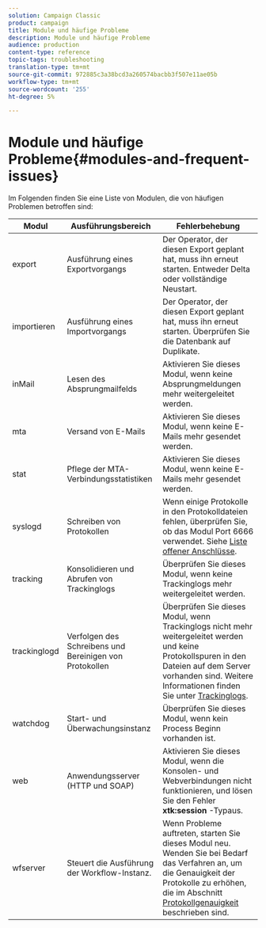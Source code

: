 ```yaml
---
solution: Campaign Classic
product: campaign
title: Module und häufige Probleme
description: Module und häufige Probleme
audience: production
content-type: reference
topic-tags: troubleshooting
translation-type: tm+mt
source-git-commit: 972885c3a38bcd3a260574bacbb3f507e11ae05b
workflow-type: tm+mt
source-wordcount: '255'
ht-degree: 5%

---
```



# Module und häufige Probleme{#modules-and-frequent-issues}

Im Folgenden finden Sie eine Liste von Modulen, die von häufigen Problemen betroffen sind:

<table> 
 <thead> 
  <tr> 
   <th> Modul </th> 
   <th> Ausführungsbereich </th> 
   <th> Fehlerbehebung </th> 
  </tr> 
 </thead> 
 <tbody> 
  <tr> 
   <td> export </td> 
   <td> Ausführung eines Exportvorgangs<br /> </td> 
   <td> Der Operator, der diesen Export geplant hat, muss ihn erneut starten. Entweder Delta oder vollständige Neustart.<br /> </td> 
  </tr> 
  <tr> 
   <td> importieren </td> 
   <td> Ausführung eines Importvorgangs<br /> </td> 
   <td> Der Operator, der diesen Export geplant hat, muss ihn erneut starten. Überprüfen Sie die Datenbank auf Duplikate.<br /> </td> 
  </tr> 
  <tr> 
   <td> inMail </td> 
   <td> Lesen des Absprungmailfelds<br /> </td> 
   <td> Aktivieren Sie dieses Modul, wenn keine Absprungmeldungen mehr weitergeleitet werden.<br /> </td> 
  </tr> 
  <tr> 
   <td> mta </td> 
   <td> Versand von E-Mails<br /> </td> 
   <td> Aktivieren Sie dieses Modul, wenn keine E-Mails mehr gesendet werden.<br /> </td> 
  </tr> 
  <tr> 
   <td> stat </td> 
   <td> Pflege der MTA-Verbindungsstatistiken<br /> </td> 
   <td> Aktivieren Sie dieses Modul, wenn keine E-Mails mehr gesendet werden.<br /> </td> 
  </tr> 
  <tr> 
   <td> syslogd </td> 
   <td> Schreiben von Protokollen<br /> </td> 
   <td> Wenn einige Protokolle in den Protokolldateien fehlen, überprüfen Sie, ob das Modul Port 6666 verwendet. Siehe <a href="../../production/using/general-architecture.md#list-of-open-ports" target="_blank">Liste offener Anschlüsse</a>.<br /> </td> 
  </tr> 
  <tr> 
   <td> tracking </td> 
   <td> Konsolidieren und Abrufen von Trackinglogs<br /> </td> 
   <td> Überprüfen Sie dieses Modul, wenn keine Trackinglogs mehr weitergeleitet werden.<br /> </td> 
  </tr> 
  <tr> 
   <td> trackinglogd </td> 
   <td> Verfolgen des Schreibens und Bereinigen von Protokollen<br /> </td> 
   <td> Überprüfen Sie dieses Modul, wenn Trackinglogs nicht mehr weitergeleitet werden und keine Protokollspuren in den Dateien auf dem Server vorhanden sind. Weitere Informationen finden Sie unter <a href="../../production/using/tracking-logs-issues.md" target="_blank">Trackinglogs</a>.<br /> </td> 
  </tr> 
  <tr> 
   <td> watchdog </td> 
   <td> Start- und Überwachungsinstanz<br /> </td> 
   <td> Überprüfen Sie dieses Modul, wenn kein Process Beginn vorhanden ist.<br /> </td> 
  </tr> 
  <tr> 
   <td> web </td> 
   <td> Anwendungsserver (HTTP und SOAP)<br /> </td> 
   <td> Aktivieren Sie dieses Modul, wenn die Konsolen- und Webverbindungen nicht funktionieren, und lösen Sie den Fehler <strong>xtk:session</strong> -Typaus.<br /> </td> 
  </tr> 
  <tr> 
   <td> wfserver </td> 
   <td> Steuert die Ausführung der Workflow-Instanz.<br /> </td> 
   <td> Wenn Probleme auftreten, starten Sie dieses Modul neu. Wenden Sie bei Bedarf das Verfahren an, um die Genauigkeit der Protokolle zu erhöhen, die im Abschnitt <a href="../../production/using/log-precision.md" target="_blank">Protokollgenauigkeit</a> beschrieben sind.<br /> </td> 
  </tr> 
 </tbody> 
</table>

